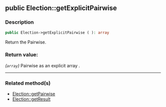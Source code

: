 ## public Election::getExplicitPairwise

### Description    

```php
public Election->getExplicitPairwise ( ): array
```

Return the Pairwise.
    

### Return value:   

*(```array```)* Pairwise as an explicit array .


---------------------------------------

### Related method(s)      

* [Election::getPairwise](/Docs/MethodsReferences/Election%20Class/public%20Election--getPairwise.md)    
* [Election::getResult](/Docs/MethodsReferences/Election%20Class/public%20Election--getResult.md)    
